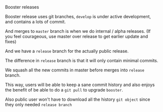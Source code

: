 Booster releases

Booster release uses git branches, `develop` is under active development, and contains a lots of commit.

And merges to `master` branch is when we do internal / alpha releases.
(If you feel courageous, use master over release to get earlier update and fixes)

And we have a `release` branch for the actually public release.

The difference in `release` branch is that it will only contain minimal commits.

We squash all the new commits in master before merges into `release` branch.

This way, users will be able to keep a sane commit history and also enjoys
the benefit of be able to do a `git pull` to upgrade `booster`.

Also public user won't have to download all the history `git object` since they only needed `release branch`
